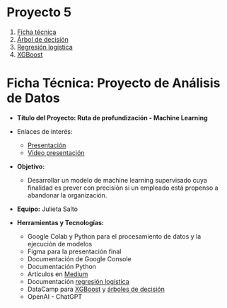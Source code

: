 # Proyecto 5
1. [Ficha técnica](#ficha-técnica-proyecto-de-análisis-de-datos)
2. [Árbol de decisión](decision_tree_model.ipynb)
3. [Regresión logística](logistic_regression_2.ipynb)
4. [XGBoost](XGBoost.ipynb)


# Ficha Técnica: Proyecto de Análisis de Datos
- **Título del Proyecto: Ruta de profundización - Machine Learning**
  
- Enlaces de interés:
    - [Presentación](https://drive.google.com/file/d/1AUBwCa_iIXGMy4kHkrlxIBT-IdZdGWno/view?usp=sharing)
    - [Video presentación](https://www.loom.com/share/3f173416c77e46ebb4d7048b0b0896ff?sid=6ba84838-f2f4-4d8a-903e-344ac1b44d06)
 
- **Objetivo:**
    - Desarrollar un modelo de machine learning supervisado cuya finalidad es prever con precisión si un empleado está propenso a abandonar la organización.
          
- **Equipo:** Julieta Salto
  
- **Herramientas y Tecnologías:**
    - Google Colab y Python para el procesamiento de datos y la ejecución de modelos
    - Figma para la presentación final
    - Documentación de Google Console
    - Documentación Python
    - Artículos en [Medium](https://jorgeiblanco.medium.com/por-qu%C3%A9-la-normalizaci%C3%B3n-es-clave-e-importante-en-machine-learning-y-ciencia-de-datos-4595f15d5be0)
    - Documentación [regresión logística](https://www.aprendemachinelearning.com/regresion-logistica-con-python-paso-a-paso/#more-5394)
    - DataCamp para [XGBoost](https://www.datacamp.com/es/tutorial/xgboost-in-python?utm_source=google&utm_medium=paid_search&utm_campaignid=20616617505&utm_adgroupid=154290358037&utm_device=c&utm_keyword=&utm_matchtype=&utm_network=g&utm_adpostion=&utm_creative=711801245249&utm_targetid=aud-1459190388940:dsa-2220216603507&utm_loc_interest_ms=&utm_loc_physical_ms=9198254&utm_content=&utm_campaign=231025_1-sea~dsa~tofu_2-b2c_3-es-lang_4-prw_5-na_6-na_7-le_8-pdsh-go_9-nb-s_10-na_11-na-sep24&gad_source=1&gclid=Cj0KCQjw3bm3BhDJARIsAKnHoVU0rrw14lhHKChUDokWSWQig_dsxq155nNVwIc4VAytCQc8mPZvWNMaAhv4EALw_wcB) y [árboles de decisión](https://www.datacamp.com/es/tutorial/decision-tree-classification-python?utm_source=google&utm_medium=paid_search&utm_campaignid=20616617505&utm_adgroupid=154290358037&utm_device=c&utm_keyword=&utm_matchtype=&utm_network=g&utm_adpostion=&utm_creative=711801245249&utm_targetid=aud-1700705940199:dsa-2220216603507&utm_loc_interest_ms=&utm_loc_physical_ms=9198254&utm_content=&utm_campaign=231025_1-sea~dsa~tofu_2-b2c_3-es-lang_4-prw_5-na_6-na_7-le_8-pdsh-go_9-nb-s_10-na_11-na-sep24&gad_source=1&gclid=CjwKCAjw0aS3BhA3EiwAKaD2ZdpTE0bu1Uq1V-bRY76wYRZq2h3JlckHz5UUHHVbgwq-qe7A1YlZlxoCxkEQAvD_BwE)
    - OpenAI - ChatGPT
    
